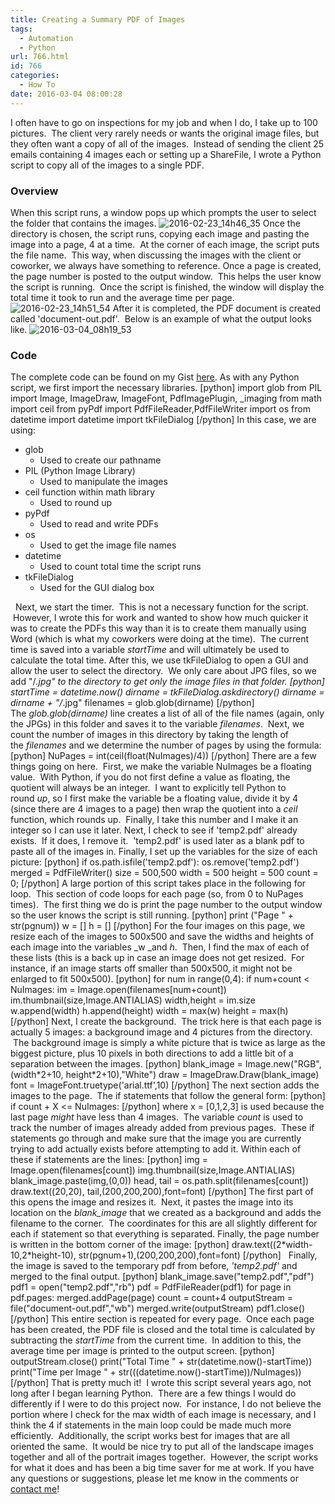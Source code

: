 ```yaml
---
title: Creating a Summary PDF of Images
tags:
  - Automation
  - Python
url: 766.html
id: 766
categories:
  - How To
date: 2016-03-04 08:00:28
---
```


I often have to go on inspections for my job and when I do, I take up to 100 pictures.  The client very rarely needs or wants the original image files, but they often want a copy of all of the images.  Instead of sending the client 25 emails containing 4 images each or setting up a ShareFile, I wrote a Python script to copy all of the images to a single PDF.

### Overview

When this script runs, a window pops up which prompts the user to select the folder that contains the images. ![2016-02-23_14h46_35](http://www.techtrek.io/wp-content/uploads/2016/02/2016-02-23_14h46_35.png) Once the directory is chosen, the script runs, copying each image and pasting the image into a page, 4 at a time.  At the corner of each image, the script puts the file name.  This way, when discussing the images with the client or coworker, we always have something to reference. Once a page is created, the page number is posted to the output window.  This helps the user know the script is running.  Once the script is finished, the window will display the total time it took to run and the average time per page. ![2016-02-23_14h51_54](http://www.techtrek.io/wp-content/uploads/2016/02/2016-02-23_14h51_54.png) After it is completed, the PDF document is created called 'document-out.pdf'.  Below is an example of what the output looks like. ![2016-03-04_08h19_53](http://www.techtrek.io/wp-content/uploads/2016/03/2016-03-04_08h19_53.png)

### Code

The complete code can be found on my Gist [here](https://gist.github.com/allisontharp/064703faa1a7c105860f). As with any Python script, we first import the necessary libraries. \[python\] import glob from PIL import Image, ImageDraw, ImageFont, PdfImagePlugin, _imaging from math import ceil from pyPdf import PdfFileReader,PdfFileWriter import os from datetime import datetime import tkFileDialog \[/python\] In this case, we are using:

*   glob
    *   Used to create our pathname
*   PIL (Python Image Library)
    *   Used to manipulate the images
*   ceil function within math library
    *   Used to round up
*   pyPdf
    *   Used to read and write PDFs
*   os
    *   Used to get the image file names
*   datetime
    *   Used to count total time the script runs
*   tkFileDialog
    *   Used for the GUI dialog box

  Next, we start the timer.  This is not a necessary function for the script.  However, I wrote this for work and wanted to show how much quicker it was to create the PDFs this way than it is to create them manually using Word (which is what my coworkers were doing at the time).  The current time is saved into a variable _startTime_ and will ultimately be used to calculate the total time. After this, we use tkFileDialog to open a GUI and allow the user to select the directory.  We only care about JPG files, so we add "/*.jpg" to the directory to get only the image files in that folder. \[python\] startTime = datetime.now() dirname = tkFileDialog.askdirectory() dirname = dirname + "/*.jpg" filenames = glob.glob(dirname) \[/python\] The _glob.glob(dirname)_ line creates a list of all of the file names (again, only the JPGs) in this folder and saves it to the variable _filenames_.  Next, we count the number of images in this directory by taking the length of the _filenames_ and we determine the number of pages by using the formula: \[python\] NuPages = int(ceil(float(NuImages)/4)) \[/python\] There are a few things going on here.  First, we make the variable NuImages be a floating value.  With Python, if you do not first define a value as floating, the quotient will always be an integer.  I want to explicitly tell Python to round _up_, so I first make the variable be a floating value, divide it by 4 (since there are 4 images to a page) then wrap the quotient into a _ceil_ function, which rounds up.  Finally, I take this number and I make it an integer so I can use it later. Next, I check to see if 'temp2.pdf' already exists.  If it does, I remove it.  'temp2.pdf' is used later as a blank pdf to paste all of the images in. Finally, I set up the variables for the size of each picture: \[python\] if os.path.isfile('temp2.pdf'): os.remove('temp2.pdf') merged = PdfFileWriter() size = 500,500 width = 500 height = 500 count = 0; \[/python\] A large portion of this script takes place in the following for loop.  This section of code loops for each page (so, from 0 to NuPages times).  The first thing we do is print the page number to the output window so the user knows the script is still running. \[python\] print ("Page " + str(pgnum)) w = \[\] h = \[\] \[/python\] For the four images on this page, we resize each of the images to 500x500 and save the widths and heights of each image into the variables _w _and _h_.  Then, I find the max of each of these lists (this is a back up in case an image does not get resized.  For instance, if an image starts off smaller than 500x500, it might not be enlarged to fit 500x500). \[python\] for num in range(0,4): if num+count < NuImages: im = Image.open(filenames\[num+count\]) im.thumbnail(size,Image.ANTIALIAS) width,height = im.size w.append(width) h.append(height) width = max(w) height = max(h) \[/python\] Next, I create the background.  The trick here is that each page is actually 5 images: a background image and 4 pictures from the directory.  The background image is simply a white picture that is twice as large as the biggest picture, plus 10 pixels in both directions to add a little bit of a separation between the images. \[python\] blank\_image = Image.new("RGB",(width\*2+10, height\*2+10),"White") draw = ImageDraw.Draw(blank\_image) font = ImageFont.truetype('arial.ttf',10) \[/python\] The next section adds the images to the page.  The if statements that follow the general form: \[python\] if count + X <= NuImages: \[/python\] where x = \[0,1,2,3\] is used because the last page _might_ have less than 4 images.  The variable _count_ is used to track the number of images already added from previous pages.  These if statements go through and make sure that the image you are currently trying to add actually exists before attempting to add it. Within each of these if statements are the lines: \[python\] img = Image.open(filenames\[count\]) img.thumbnail(size,Image.ANTIALIAS) blank_image.paste(img,(0,0)) head, tail = os.path.split(filenames\[count\]) draw.text((20,20), tail,(200,200,200),font=font) \[/python\] The first part of this opens the image and resizes it.  Next, it pastes the image into its location on the _blank_image_ that we created as a background and adds the filename to the corner.  The coordinates for this are all slightly different for each if statement so that everything is separated. Finally, the page number is written in the bottom corner of the image: \[python\] draw.text((2\*width-10,2\*height-10), str(pgnum+1),(200,200,200),font=font) \[/python\]   Finally, the image is saved to the temporary pdf from before, _'temp2.pdf'_ and merged to the final output. \[python\] blank_image.save("temp2.pdf","pdf") pdf1 = open("temp2.pdf","rb") pdf = PdfFileReader(pdf1) for page in pdf.pages: merged.addPage(page) count = count+4 outputStream = file("document-out.pdf","wb") merged.write(outputStream) pdf1.close() \[/python\] This entire section is repeated for every page.  Once each page has been created, the PDF file is closed and the total time is calculated by subtracting the _startTime_ from the current time.  In addition to this, the average time per image is printed to the output screen. \[python\] outputStream.close() print("Total Time " + str(datetime.now()-startTime)) print("Time per Image " + str(((datetime.now()-startTime))/NuImages)) \[/python\] That is pretty much it!  I wrote this script several years ago, not long after I began learning Python.  There are a few things I would do differently if I were to do this project now.  For instance, I do not believe the portion where I check for the max width of each image is necessary, and I think the 4 if statements in the main loop could be made much more efficiently.  Additionally, the script works best for images that are all oriented the same.  It would be nice try to put all of the landscape images together and all of the portrait images together.  However, the script works for what it does and has been a big time saver for me at work. If you have any questions or suggestions, please let me know in the comments or [contact me](/contact/)!